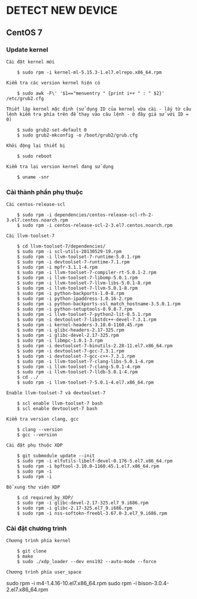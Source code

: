 # DETECT NEW DEVICE 

## CentOS 7

###	Update kernel

	Cài đặt kernel mới
```
	$ sudo rpm -i kernel-ml-5.15.3-1.el7.elrepo.x86_64.rpm
```

	Kiểm tra các version kernel hiện có
```
	$ sudo awk -F\' '$1=="menuentry " {print i++ " : " $2}' /etc/grub2.cfg
```

	Thiết lập kernel mặc định (sử dụng ID của kernel vừa cài - lấy từ câu lệnh kiểm tra phía trên để thay vào câu lệnh - ở đây giả sử với ID = 0)
```
	$ sudo grub2-set-default 0
	$ sudo grub2-mkconfig -o /boot/grub2/grub.cfg
```

	Khởi động lại thiết bị
```
	$ sudo reboot
```

	Kiểm tra lại version kernel đang sử dụng
```
	$ uname -snr
```

### Cài thành phần phụ thuộc
	
	Cài centos-release-scl
```
	$ sudo rpm -i dependencies/centos-release-scl-rh-2-3.el7.centos.noarch.rpm
	$ sudo rpm -i centos-release-scl-2-3.el7.centos.noarch.rpm
```

	Cài llvm-toolset-7
```
	$ cd llvm-toolset-7/dependencies/
	$ sudo rpm -i scl-utils-20130529-19.rpm
	$ sudo rpm -i llvm-toolset-7-runtime-5.0.1.rpm
	$ sudo rpm -i devtoolset-7-runtime-7.1.rpm
	$ sudo rpm -i mpfr-3.1.1-4.rpm
	$ sudo rpm -i llvm-toolset-7-compiler-rt-5.0.1-2.rpm
	$ sudo rpm -i llvm-toolset-7-libomp-5.0.1.rpm
	$ sudo rpm -i llvm-toolset-7-llvm-libs-5.0.1-8.rpm
	$ sudo rpm -i llvm-toolset-7-llvm-5.0.1-8.rpm
	$ sudo rpm -i python-backports-1.0-8.rpm 
	$ sudo rpm -i python-ipaddress-1.0.16-2.rpm
	$ sudo rpm -i python-backports-ssl_match_hostname-3.5.0.1.rpm
	$ sudo rpm -i python-setuptools-0.9.8-7.rpm
	$ sudo rpm -i llvm-toolset-7-python2-lit-0.5.1.rpm
	$ sudo rpm -i devtoolset-7-libstdc++-devel-7.3.1.rpm
	$ sudo rpm -i kernel-headers-3.10.0-1160.45.rpm
	$ sudo rpm -i glibc-headers-2.17-325.rpm
	$ sudo rpm -i glibc-devel-2.17-325.rpm
	$ sudo rpm -i libmpc-1.0.1-3.rpm
	$ sudo rpm -i devtoolset-7-binutils-2.28-11.el7.x86_64.rpm
	$ sudo rpm -i devtoolset-7-gcc-7.3.1.rpm
	$ sudo rpm -i devtoolset-7-gcc-c++-7.3.1.rpm
	$ sudo rpm -i llvm-toolset-7-clang-libs-5.0.1-4.rpm
	$ sudo rpm -i llvm-toolset-7-clang-5.0.1-4.rpm
	$ sudo rpm -i llvm-toolset-7-lldb-5.0.1-4.rpm
	$ cd ../
	$ sudo rpm -i llvm-toolset-7-5.0.1-4.el7.x86_64.rpm
```

	Enable llvm-toolset-7 và devtoolset-7
```
	$ scl enable llvm-toolset-7 bash
	$ scl enable devtoolset-7 bash
```

	Kiểm tra version clang, gcc
```
	$ clang --version
	$ gcc --version
```

	Cài đặt phụ thuộc XDP
```
	$ git submodule update --init
	$ sudo rpm -i elfutils-libelf-devel-0.176-5.el7.x86_64.rpm
	$ sudo rpm -i bpftool-3.10.0-1160.45.1.el7.x86_64.rpm
	$ sudo rpm -i 
	$ sudo rpm -i 
```
	Bổ xung thư viện XDP
```
	$ cd required_by_XDP/
	$ sudo rpm -i glibc-devel-2.17-325.el7_9.i686.rpm
	$ sudo rpm -i glibc-2.17-325.el7_9.i686.rpm
	$ sudo rpm -i nss-softokn-freebl-3.67.0-3.el7_9.i686.rpm
```

### Cài đặt chương trình
	Chương trình phía kernel
```
	$ git clone
	$ make
	$ sudo ./xdp_loader --dev ens192 --auto-mode --force
```

	Chương trình phía user_space

sudo rpm -i m4-1.4.16-10.el7.x86_64.rpm
sudo rpm -i bison-3.0.4-2.el7.x86_64.rpm